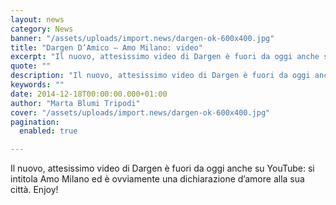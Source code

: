 ```yaml
---
layout: news
category: News
banner: "/assets/uploads/import.news/dargen-ok-600x400.jpg"
title: "Dargen D’Amico – Amo Milano: video"
excerpt: "Il nuovo, attesissimo video di Dargen è fuori da oggi anche su YouTube: si intitola Amo Milano ed è ovviamente una dichiarazione d’amore alla sua città. Enjoy!"
quote: ""
description: "Il nuovo, attesissimo video di Dargen è fuori da oggi anche su YouTube: si intitola Amo Milano ed è ovviamente una dichiarazione d’amore alla sua città. Enjoy!"
keywords: ""
date: 2014-12-18T00:00:00.000+01:00
author: "Marta Blumi Tripodi"
cover: "/assets/uploads/import.news/dargen-ok-600x400.jpg"
pagination:
  enabled: true

---
```


[](https://hotmc.com/wp-content/uploads/2012/06/dargen-ok.jpg)

Il nuovo, attesissimo video di Dargen è fuori da oggi anche su YouTube: si intitola Amo Milano ed è ovviamente una dichiarazione d’amore alla sua città. Enjoy!